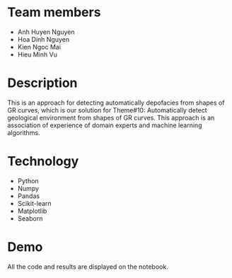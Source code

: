 # Team members
- Anh Huyen Nguyen
- Hoa Dinh Nguyen
- Kien Ngoc Mai
- Hieu Minh Vu

# Description
This is an approach for detecting automatically depofacies from shapes of GR curves, which is our solution for Theme#10: Automatically detect geological environment from shapes of GR curves. This approach is an association of experience of domain experts and machine learning algorithms.

# Technology
- Python
- Numpy
- Pandas
- Scikit-learn
- Matplotlib
- Seaborn

# Demo
All the code and results are displayed on the notebook.